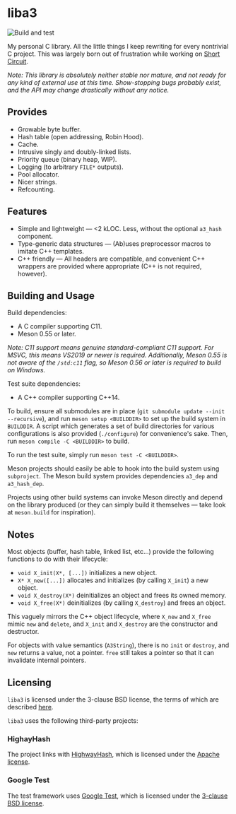 # liba3

![Build and test](https://github.com/3541/liba3/workflows/Build%20and%20test/badge.svg)

My personal C library. All the little things I keep rewriting for every
nontrivial C project. This was largely born out of frustration while working on
[Short Circuit](https://github.com/3541/short-circuit).

_Note: This library is absolutely neither stable nor mature, and not ready for any kind of external
use at this time. Show-stopping bugs probably exist, and the API may change drastically without any
notice._

## Provides
- Growable byte buffer.
- Hash table (open addressing, Robin Hood).
- Cache.
- Intrusive singly and doubly-linked lists.
- Priority queue (binary heap, WIP).
- Logging (to arbitrary `FILE*` outputs).
- Pool allocator.
- Nicer strings.
- Refcounting.

## Features
- Simple and lightweight — <2 kLOC. Less, without the optional `a3_hash` component.
- Type-generic data structures — (Ab)uses preprocessor macros to imitate C++ templates.
- C++ friendly — All headers are compatible, and convenient C++ wrappers are provided where
  appropriate (C++ is not required, however).

## Building and Usage
Build dependencies:
- A C compiler supporting C11.
- Meson 0.55 or later.

_Note: C11 support means genuine standard-compliant C11 support. For MSVC, this means VS2019 or
newer is required. Additionally, Meson 0.55 is not aware of the `/std:c11` flag, so Meson 0.56 or
later is required to build on Windows._

Test suite dependencies:
- A C++ compiler supporting C++14.

To build, ensure all submodules are in place (`git submodule update --init --recursive`), and run
`meson setup <BUILDDIR>` to set up the build system in `BUILDDIR`. A script which generates a set
of build directories for various configurations is also provided (`./configure`) for convenience's
sake. Then, run `meson compile -C <BUILDDIR>` to build.

To run the test suite, simply run `meson test -C <BUILDDIR>`.

Meson projects should easily be able to hook into the build system using `subproject`. The Meson
build system provides dependencies `a3_dep` and `a3_hash_dep`.

Projects using other build systems can invoke Meson directly and depend on the library produced (or
they can simply build it themselves — take look at `meson.build` for inspiration).


## Notes
Most objects (buffer, hash table, linked list, etc...) provide the following functions to do with their lifecycle:

- `void X_init(X*, [...])` initializes a new object.
- `X* X_new([...])` allocates and initializes (by calling `X_init`) a new object.
- `void X_destroy(X*)` deinitializes an object and frees its owned memory.
- `void X_free(X*)` deinitializes (by calling `X_destroy`) and frees an object.

This vaguely mirrors the C++ object lifecycle, where `X_new` and `X_free` mimic `new` and `delete`, and `X_init` and `X_destroy` are the constructor and destructor.

For objects with value semantics (`A3String`), there is no `init` or `destroy`, and `new` returns a
value, not a pointer. `free` still takes a pointer so that it can invalidate internal pointers.

## Licensing

`liba3` is licensed under the 3-clause BSD license, the terms of which are
described [here](https://github.com/3541/liba3/blob/trunk/LICENSE).

`liba3` uses the following third-party projects:

### HighayHash
The project links with [HighwayHash](https://github.com/google/highwayhash),
which is licensed under the [Apache
license](https://github.com/google/highwayhash/blob/master/LICENSE).

### Google Test
The test framework uses [Google Test](https://github.com/google/googletest),
which is licensed under the [3-clause BSD
license](https://github.com/google/googletest/blob/master/LICENSE).
